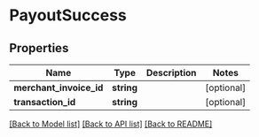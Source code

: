 # PayoutSuccess

## Properties
Name | Type | Description | Notes
------------ | ------------- | ------------- | -------------
**merchant_invoice_id** | **string** |  | [optional] 
**transaction_id** | **string** |  | [optional] 

[[Back to Model list]](../../README.md#documentation-for-models) [[Back to API list]](../../README.md#documentation-for-api-endpoints) [[Back to README]](../../README.md)

